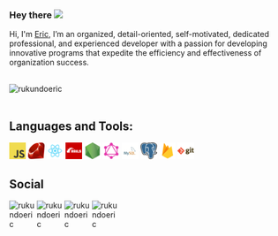 ### Hey there <img src="https://media.giphy.com/media/hvRJCLFzcasrR4ia7z/giphy.gif" width="25px">

Hi, I'm [Eric](https://rukundo-eric.herokuapp.com/), I’m an organized, detail-oriented, self-motivated, dedicated professional, and experienced developer with a passion for developing innovative programs that expedite the efficiency and effectiveness of organization success.

<br>
<img src="https://github-readme-stats.vercel.app/api?username=rukundoeric&show_icons=true" alt="rukundoeric" />
<br>
<br>

## Languages and Tools:
<code><img height="30" src="https://raw.githubusercontent.com/github/explore/80688e429a7d4ef2fca1e82350fe8e3517d3494d/topics/javascript/javascript.png"></code>
<code><img height="30" src="https://raw.githubusercontent.com/github/explore/80688e429a7d4ef2fca1e82350fe8e3517d3494d/topics/ruby/ruby.png"></code>
<code><img height="30" src="https://raw.githubusercontent.com/github/explore/80688e429a7d4ef2fca1e82350fe8e3517d3494d/topics/react/react.png"></code>
<code><img height="30" src="https://raw.githubusercontent.com/github/explore/80688e429a7d4ef2fca1e82350fe8e3517d3494d/topics/rails/rails.png"></code>
<code><img height="30" src="https://raw.githubusercontent.com/github/explore/80688e429a7d4ef2fca1e82350fe8e3517d3494d/topics/nodejs/nodejs.png"></code>
<code><img height="30" src="https://raw.githubusercontent.com/github/explore/5c058a388828bb5fde0bcafd4bc867b5bb3f26f3/topics/graphql/graphql.png"></code>
<code><img height="30" src="https://raw.githubusercontent.com/github/explore/80688e429a7d4ef2fca1e82350fe8e3517d3494d/topics/mysql/mysql.png"></code>
<code><img height="30" src="https://raw.githubusercontent.com/github/explore/80688e429a7d4ef2fca1e82350fe8e3517d3494d/topics/postgresql/postgresql.png"></code>
<code><img height="30" src="https://raw.githubusercontent.com/github/explore/80688e429a7d4ef2fca1e82350fe8e3517d3494d/topics/firebase/firebase.png"></code>
<code><img height="30" src="https://raw.githubusercontent.com/github/explore/80688e429a7d4ef2fca1e82350fe8e3517d3494d/topics/git/git.png"></code>

## Social
<a href="https://twitter.com/rukundoeric005">
  <img align="left" alt="rukundoeric" width="50px" src="https://www.iconfinder.com/icons/5869367/download/svg/512" />
</a>
<a href="https://www.facebook.com/gisa.prestein.9">
  <img align="left" alt="rukundoeric" width="50px" src="https://www.iconfinder.com/icons/5869359/download/svg/512" />
</a>
<a href="https://www.instagram.com/presteineric/">
  <img align="left" alt="rukundoeric" width="50px" src="https://www.iconfinder.com/icons/5869361/download/svg/512" />
</a>
<a href="https://www.linkedin.com/in/rukundo-eric-000bba181/">
  <img align="left" alt="rukundoeric" width="50px" src="https://www.iconfinder.com/icons/5869369/download/svg/512" />
</a>
<br />
<br />

